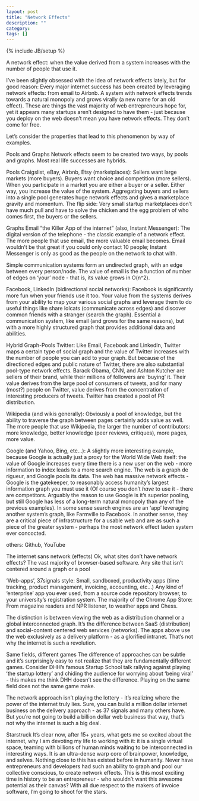 ```yaml
---
layout: post
title: "Network Effects"
description: ""
category: 
tags: []
---
```

{% include JB/setup %}

A network effect: when the value derived from a system increases with the number of people that use it.

I’ve been slightly obsessed with the idea of network effects lately, but for good reason: Every major internet success has been created by leveraging network effects: from email to Airbnb. A system with network effects trends towards a natural monopoly and grows virally (a new name for an old effect). These are things the vast majority of web entrepreneurs hope for, yet it appears many startups arenʼt designed to have them - just because you deploy on the web doesnʼt mean you have network effects. They donʼt come for free.

Letʼs consider the properties that lead to this phenomenon by way of examples.

Pools and Graphs
Network effects seem to be created two ways, by pools and graphs. Most real life successes are hybrids.

Pools
Craigslist, eBay, Airbnb, Etsy (marketplaces): Sellers want large markets (more buyers). Buyers want choice and competition (more sellers). When you participate in a market you are either a buyer or a seller. Either way, you increase the value of the system. Aggregating buyers and sellers into a single pool generates huge network effects and gives a marketplace gravity and momentum. The flip side: Very small startup marketplaces donʼt have much pull and have to solve the chicken and the egg problem of who comes first, the buyers or the sellers.

Graphs
Email “the Killer App of the internet” (also, Instant Messenger): The digital version of the telephone - the classic example of a network effect. The more people that use email, the more valuable email becomes. Email wouldn’t be that great if you could only contact 10 people; Instant Messenger is only as good as the people on the network to chat with.

Simple communication systems form an undirected graph, with an edge between every person/node. The value of email is the a function of number of edges on ‘your’ node - that is, its value grows in O(n^2).



Facebook, LinkedIn (bidirectional social networks): Facebook is significantly more fun when your friends use it too. Your value from the systems derives from your ability to map your various social graphs and leverage them to do useful things like share lolcats (communicate across edges) and discover common friends with a stranger (search the graph). Essential a communication system, like email (and grows for the same reasons), but with a more highly structured graph that provides additional data and abilities.

Hybrid Graph-Pools
Twitter: Like Email, Facebook and LinkedIn, Twitter maps a certain type of social graph and the value of Twitter increases with the number of people you can add to your graph. But because of the directioned edges and public nature of Twitter, there are also substantial pool-type network effects. Barack Obama, CNN, and Ashton Kutcher are sellers of their brand, while their millions of followers are ‘buying’ it. Their value derives from the large pool of consumers of tweets, and for many (most?) people on Twitter, value derives from the concentration of interesting producers of tweets. Twitter has created a pool of PR distribution.

Wikipedia (and wikis generally): Obviously a pool of knowledge, but the ability to traverse the graph between pages certainly adds value as well. The more people that use Wikipedia, the larger the number of contributors: more knowledge, better knowledge (peer reviews, critiques), more pages, more value.

Google (and Yahoo, Bing, etc…): A slightly more interesting example, because Google is actually just a proxy for the World Wide Web itself: the value of Google increases every time there is a new user on the web - more information to index leads to a more search engine. The web is a graph de rigueur, and Google pools its data. The web has massive network effects - Google is the gatekeeper, to reasonably access humanityʼs largest information graph you must use it (Of course you donʼt *have* to use it - there are competitors. Arguably the reason to use Google is itʼs superior pooling, but still Google has less of a long-term natural monopoly than any of the previous examples). In some sense search engines are an ʻappʼ leveraging another systemʼs graph, like Farmville to Facebook. In another sense, they are a critical piece of infrastructure for a usable web and are as such a piece of the greater system - perhaps the most network effect laden system ever concocted.

others: Github, YouTube

The internet sans network (effects)
Ok, what sites donʼt have network effects? The vast majority of browser-based software. Any site that isnʼt centered around a graph or a pool

‘Web-apps’, 37signals style: Small, sandboxed, productivity apps (time tracking, product management, invoicing, accounting, etc…)
Any kind of ‘enterprise’ app you ever used, from a source code repository browser, to your university’s registration system.
The majority of the Chrome App Store: From magazine readers and NPR listener, to weather apps and Chess.

The distinction is between viewing the web as a distribution channel or a global interconnected graph. Itʼs the difference between SaaS (distribution) and social-content centered web services (networks). The apps above use the web exclusively as a delivery platform - as a glorified intranet. Thatʼs not why the internet is such a revolution.

Same fields, different games
The difference of approaches can be subtle and itʼs surprisingly easy to not realize that they are fundamentally different games. Consider DHHʼs famous Startup School talk rallying against playing ʻthe startup lotteryʼ and chiding the audience for worrying about ʻbeing viralʼ - this makes me think DHH doesnʼt see the difference. Playing on the same field does not the same game make.

The network approach isnʼt playing the lottery - itʼs realizing where the power of the internet truly lies. Sure, you can build a million dollar internet business on the delivery approach - as 37 signals and many others have. But youʼre not going to build a billion dollar web business that way, thatʼs not why the internet is such a big deal.

Starstruck
Itʼs clear now, after 15+ years, what gets me so excited about the internet, why I am devoting my life to working with it: it is a single virtual space, teaming with billions of human minds waiting to be interconnected in interesting ways. It is an ultra-dense warp core of brainpower, knowledge, and selves. Nothing close to this has existed before in humanity. Never have entrepreneurs and developers had such an ability to graph and pool our collective conscious, to create network effects. This is this most exciting time in history to be an entrepreneur - who wouldnʼt want this awesome potential as their canvas? With all due respect to the makers of invoice software, Iʼm going to shoot for the stars.
